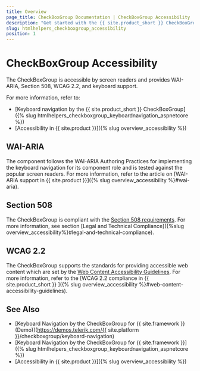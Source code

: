 ```yaml
---
title: Overview
page_title: CheckBoxGroup Documentation | CheckBoxGroup Accessibility
description: "Get started with the {{ site.product_short }} CheckBoxGroup by Telerik UI and learn about its accessibility support for WAI-ARIA, Section 508, and WCAG 2.2."
slug: htmlhelpers_checkboxgroup_accessibility
position: 1
---
```


# CheckBoxGroup Accessibility

The CheckBoxGroup is accessible by screen readers and provides WAI-ARIA, Section 508, WCAG 2.2, and keyboard support.

For more information, refer to:
* [Keyboard navigation by the {{ site.product_short }} CheckBoxGroup]({% slug htmlhelpers_checkboxgroup_keyboardnavigation_aspnetcore %})
* [Accessibility in {{ site.product }}]({% slug overview_accessibility %})

## WAI-ARIA

The component follows the WAI-ARIA Authoring Practices for implementing the keyboard navigation for its component role and is tested against the popular screen readers. For more information, refer to the article on [WAI-ARIA support in {{ site.product }}]({% slug overview_accessibility %}#wai-aria).

## Section 508

The CheckBoxGroup is compliant with the [Section 508 requirements](https://www.section508.gov/). For more information, see section [Legal and Technical Compliance]({%slug overview_accessibility%}#legal-and-technical-compliance).

## WCAG 2.2

The CheckBoxGroup supports the standards for providing accessible web content which are set by the [Web Content Accessibility Guidelines](https://www.w3.org/WAI/standards-guidelines/wcag/). For more information, refer to the [WCAG 2.2 compliance in {{ site.product_short }} ]({% slug overview_accessibility %}#web-content-accessibility-guidelines).

## See Also

* [Keyboard Navigation by the CheckBoxGroup for {{ site.framework }} (Demo)](https://demos.telerik.com/{{ site.platform }}/checkboxgroup/keyboard-navigation)
* [Keyboard Navigation by the CheckBoxGroup for {{ site.framework }}]({% slug htmlhelpers_checkboxgroup_keyboardnavigation_aspnetcore %})
* [Accessibility in {{ site.product }}]({% slug overview_accessibility %})
